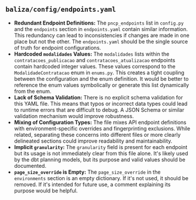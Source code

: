 ## `baliza/config/endpoints.yaml`

*   **Redundant Endpoint Definitions:** The `pncp_endpoints` list in `config.py` and the `endpoints` section in `endpoints.yaml` contain similar information. This redundancy can lead to inconsistencies if changes are made in one place but not the other. The `endpoints.yaml` should be the single source of truth for endpoint configurations.
*   **Hardcoded `modalidades` Values:** The `modalidades` lists within the `contratacoes_publicacao` and `contratacoes_atualizacao` endpoints contain hardcoded integer values. These values correspond to the `ModalidadeContratacao` enum in `enums.py`. This creates a tight coupling between the configuration and the enum definition. It would be better to reference the enum values symbolically or generate this list dynamically from the enum.
*   **Lack of Schema Validation:** There is no explicit schema validation for this YAML file. This means that typos or incorrect data types could lead to runtime errors that are difficult to debug. A JSON Schema or similar validation mechanism would improve robustness.
*   **Mixing of Configuration Types:** The file mixes API endpoint definitions with environment-specific overrides and fingerprinting exclusions. While related, separating these concerns into different files or more clearly delineated sections could improve readability and maintainability.
*   **Implicit `granularity`:** The `granularity` field is present for each endpoint but its usage is not immediately clear from this file alone. It's likely used by the dbt planning models, but its purpose and valid values should be documented.
*   **`page_size_override` is Empty:** The `page_size_override` in the `environments` section is an empty dictionary. If it's not used, it should be removed. If it's intended for future use, a comment explaining its purpose would be helpful.
